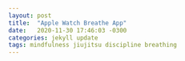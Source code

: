```yaml
---
layout: post
title:  "Apple Watch Breathe App"
date:   2020-11-30 17:46:03 -0300
categories: jekyll update
tags: mindfulness jiujitsu discipline breathing
---
```

